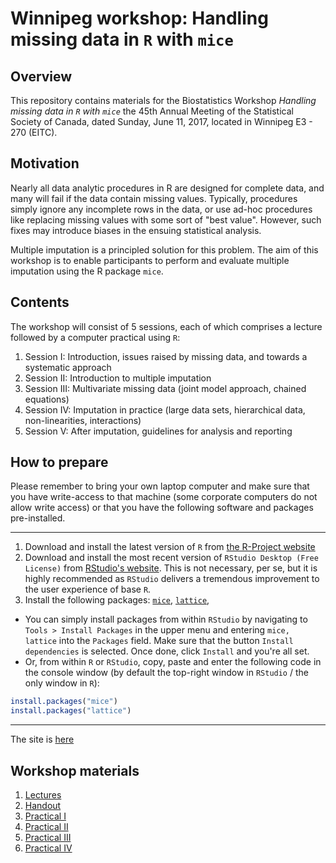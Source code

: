 <!-- README.md is generated from README.Rmd. Please edit that file -->
Winnipeg workshop: Handling missing data in `R` with `mice`
===========================================================

Overview
--------

This repository contains materials for the Biostatistics Workshop *Handling missing data in `R` with `mice`* the 45th Annual Meeting of the Statistical Society of Canada, dated Sunday, June 11, 2017, located in Winnipeg E3 - 270 (EITC).

Motivation
----------

Nearly all data analytic procedures in R are designed for complete data, and many will fail if the data contain missing values. Typically, procedures simply ignore any incomplete rows in the data, or use ad-hoc procedures like replacing missing values with some sort of "best value". However, such fixes may introduce biases in the ensuing statistical analysis.

Multiple imputation is a principled solution for this problem. The aim of this workshop is to enable participants to perform and evaluate multiple imputation using the R package `mice`.

Contents
--------

The workshop will consist of 5 sessions, each of which comprises a lecture followed by a computer practical using `R`:

1.  Session I: Introduction, issues raised by missing data, and towards a systematic approach
2.  Session II: Introduction to multiple imputation
3.  Session III: Multivariate missing data (joint model approach, chained equations)
4.  Session IV: Imputation in practice (large data sets, hierarchical data, non-linearities, interactions)
5.  Session V: After imputation, guidelines for analysis and reporting

How to prepare
--------------

Please remember to bring your own laptop computer and make sure that you have write-access to that machine (some corporate computers do not allow write access) or that you have the following software and packages pre-installed.

------------------------------------------------------------------------

1.  Download and install the latest version of `R` from [the R-Project website](https://cloud.r-project.org)
2.  Download and install the most recent version of `RStudio Desktop (Free License)` from [RStudio's website](https://www.rstudio.com/products/rstudio/download3/). This is not necessary, per se, but it is highly recommended as `RStudio` delivers a tremendous improvement to the user experience of base `R`.
3.  Install the following packages: [`mice`](https://cran.r-project.org/web/packages/mice/index.html), [`lattice`](https://cran.r-project.org/web/packages/lattice/index.html),

-   You can simply install packages from within `RStudio` by navigating to `Tools > Install Packages` in the upper menu and entering `mice, lattice` into the `Packages` field. Make sure that the button `Install dependencies` is selected. Once done, click `Install` and you're all set.
-   Or, from within `R` or `RStudio`, copy, paste and enter the following code in the console window (by default the top-right window in `RStudio` / the only window in `R`):

``` r
install.packages("mice")
install.packages("lattice")
```

------------------------------------------------------------------------

The site is [here](stefvanbuuren.github.io/Winnipeg/)

Workshop materials
------------------

1.  [Lectures](Lectures/Winnipeg.pdf)
2.  [Handout](Lectures/WinnipegHandout.pdf)
3.  [Practical I](Practicals/Practical_I.html)
4.  [Practical II](Practicals/Practical_II.html)
5.  [Practical III](Practicals/Practical_III.html)
6.  [Practical IV](Practicals/Practical_IV.html)
